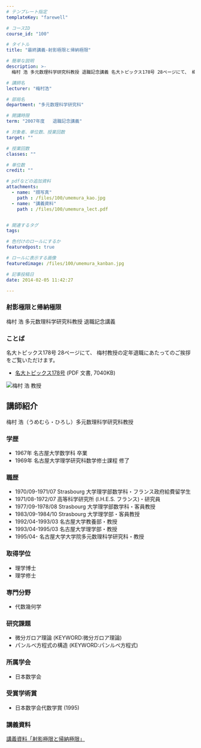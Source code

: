 ```yaml
---
# テンプレート指定
templateKey: "farewell"

# コースID
course_id: "100"

# タイトル
title: "最終講義-射影極限と帰納極限"

# 簡単な説明
description: >-
  梅村 浩 多元数理科学研究科教授 退職記念講義 名大トピックス178号 28ページにて、 梅村教授の定年退職にあたってのご挨拶をご覧いただけます。   * [名大トピックス178号](...

# 講師名
lecturer: "梅村浩"

# 部局名
department: "多元数理科学研究科"

# 開講時限
term: "2007年度	退職記念講義"

# 対象者、単位数、授業回数
target: ""

# 授業回数
classes: ""

# 単位数
credit: ""

# pdfなどの追加資料
attachments: 
  - name: "顔写真" 
    path : /files/100/umemura_kao.jpg
  - name: "講義資料" 
    path : /files/100/umemura_lect.pdf


# 関連するタグ
tags:

# 色付けのロールにするか
featuredpost: true

# ロールに表示する画像
featuredimage: /files/100/umemura_kanban.jpg

# 記事投稿日
date: 2014-02-05 11:42:27

---
```

### 射影極限と帰納極限 

梅村 浩 多元数理科学研究科教授 退職記念講義 

### ことば

名大トピックス178号 28ページにて、 梅村教授の定年退職にあたってのご挨拶をご覧いただけます。 

  * [名大トピックス178号](http://www.nagoya-u.ac.jp/about-nu/public-relations/publication/upload_images/no178.pdf) (PDF 文書, 7040KB)

![梅村 浩 教授](/files/100/umemura_kao.jpg) 
## 講師紹介

梅村 浩（うめむら・ひろし）多元数理科学研究科教授 

### 学歴

  * 1967年 名古屋大学数学科 卒業
  * 1969年 名古屋大学理学研究科数学修士課程 修了

### 職歴

  * 1970/09-1971/07 Strasbourg 大学理学部数学科・フランス政府給費留学生
  * 1971/08-1972/07 高等科学研究所 (I.H.E.S. フランス)・研究員
  * 1977/09-1978/08 Strasbourg 大学理学部数学科・客員教授
  * 1983/09-1984/10 Strasbourg 大学理学部・客員教授
  * 1992/04-1993/03 名古屋大学教養部・教授
  * 1993/04-1995/03 名古屋大学理学部・教授
  * 1995/04- 名古屋大学大学院多元数理科学研究科・教授

### 取得学位

  * 理学博士
  * 理学修士

### 専門分野

  * 代数幾何学

### 研究課題

  * 微分ガロア理論 (KEYWORD:微分ガロア理論)
  * パンルベ方程式の構造 (KEYWORD:パンルペ方程式)

### 所属学会

  * 日本数学会

### 受賞学術賞

  * 日本数学会代数学賞 (1995)
### 講義資料


[講義資料「射影極限と帰納極限」](/files/100/umemura_lect.pdf) 
